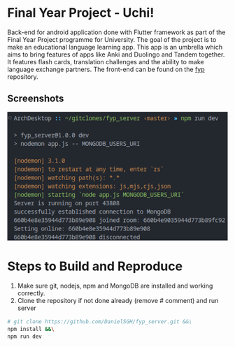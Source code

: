 # Final Year Project - Uchi!
Back-end for android application done with Flutter framework as part of the Final Year Project programme for University. The goal of the project is to make an educational language learning app. This app is an umbrella which aims to bring features of apps like Anki and Duolingo and Tandem together. It features flash cards, translation challenges and the ability to make language exchange partners. The front-end can be found on the [fyp](https://github.com/DanielSGH/fyp) repository.

## Screenshots
<img src="screenshots/npm_console.png" alt="npm console dark"/>

# Steps to Build and Reproduce
1. Make sure git, nodejs, npm and MongoDB are installed and working correctly.
1. Clone the repository if not done already (remove # comment) and run server
```sh
# git clone https://github.com/DanielSGH/fyp_server.git &&\
npm install &&\
npm run dev
```
